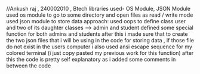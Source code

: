 //Ankush raj , 240002010 , Btech 
libraries used- OS Module, JSON Module 
used os module to go to some directory and open files as read / write mode
used json module to store data 
approach:
used oops to define class user and two of its daughter classes --> admin and student
defined some special function for both admins and students
after this i made sure that to create the two json files that i will be using in the code for storing data , if those file do not exist in the users computer
i also used ansi escape sequence for my colored terminal (i just copy pasted my previous work for this function)
after this the code is pretty self explanatory as i added some comments in between the code
